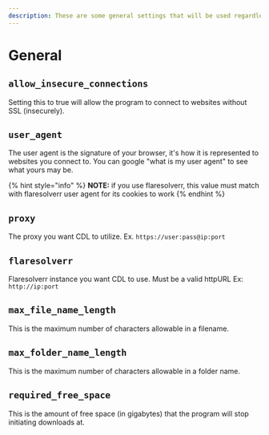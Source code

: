```yaml
---
description: These are some general settings that will be used regardless of which config is loaded
---
```

# General

## `allow_insecure_connections`

Setting this to true will allow the program to connect to websites without SSL (insecurely).

## `user_agent`

The user agent is the signature of your browser, it's how it is represented to websites you connect to. You can google "what is my user agent" to see what yours may be.


{% hint style="info" %}
**NOTE:** if you use flaresolverr, this value must match with flaresolverr user agent for its cookies to work
{% endhint %}


## `proxy`

The proxy you want CDL to utilize. Ex. `https://user:pass@ip:port`

## `flaresolverr`

Flaresolverr instance you want CDL to use. Must be a valid httpURL Ex: `http://ip:port`

## `max_file_name_length`

This is the maximum number of characters allowable in a filename.

## `max_folder_name_length`

This is the maximum number of characters allowable in a folder name.

## `required_free_space`

This is the amount of free space (in gigabytes) that the program will stop initiating downloads at.
